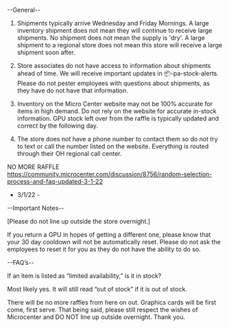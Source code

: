 --General--

1) Shipments typically arrive Wednesday and Friday Mornings. A large inventory shipment does not mean they will continue to receive large shipments. No shipment does not mean the supply is 'dry'. A large shipment to a regional store does not mean this store will receive a large shipment soon after.

2) Store associates do not have access to information about shipments ahead of time. We will receive important updates in 📦-pa-stock-alerts. Please do not pester employees with questions about shipments, as they have do not have that information.

3) Inventory on the Micro Center website may not be 100% accurate for items in high demand. Do not rely on the website for accurate in-stock information. GPU stock left over from the raffle is typically updated and correct by the following day. 

4) The store does not have a phone number to contact them so do not try to text or call the number listed on the website. Everything is routed through their OH regional call center.

NO MORE RAFFLE
https://community.microcenter.com/discussion/8756/random-selection-process-and-faq-updated-3-1-22

-  3/1/22  - 

--Important Notes--

[Please do not line up outside the store overnight.]

If you return a GPU in hopes of getting a different one, please know that your 30 day cooldown will not be automatically reset. Please do not ask the employees to reset it for you as they do not have the ability to do so.

--FAQ’s--

If an item is listed as “limited availability,” is it in stock?

Most likely yes. It will still read “out of stock” if it is out of stock.

There will be no more raffles from here on out. Graphics cards will be first come, first serve. That being said, please still respect the wishes of Microcenter and DO NOT line up outside overnight. Thank you.